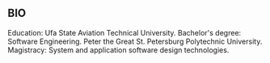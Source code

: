 ## BIO 

Education: 
Ufa State Aviation Technical University. Bachelor's degree: Software Engineering.
Peter the Great St. Petersburg Polytechnic University. Magistracy: System and application software design technologies.


